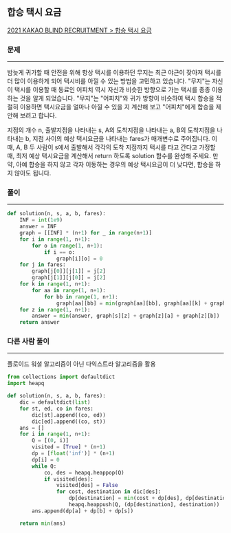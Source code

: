 ## 합승 택시 요금

[2021 KAKAO BLIND RECRUITMENT > 합승 택시 요금](https://school.programmers.co.kr/learn/courses/30/lessons/72413)

### 문제
---
밤늦게 귀가할 때 안전을 위해 항상 택시를 이용하던 무지는 최근 야근이 잦아져 택시를 더 많이 이용하게 되어 택시비를 아낄 수 있는 방법을 고민하고 있습니다. "무지"는 자신이 택시를 이용할 때 동료인 어피치 역시 자신과 비슷한 방향으로 가는 택시를 종종 이용하는 것을 알게 되었습니다. "무지"는 "어피치"와 귀가 방향이 비슷하여 택시 합승을 적절히 이용하면 택시요금을 얼마나 아낄 수 있을 지 계산해 보고 "어피치"에게 합승을 제안해 보려고 합니다.

지점의 개수 n, 출발지점을 나타내는 s, A의 도착지점을 나타내는 a, B의 도착지점을 나타내는 b, 지점 사이의 예상 택시요금을 나타내는 fares가 매개변수로 주어집니다. 이때, A, B 두 사람이 s에서 출발해서 각각의 도착 지점까지 택시를 타고 간다고 가정할 때, 최저 예상 택시요금을 계산해서 return 하도록 solution 함수를 완성해 주세요.
만약, 아예 합승을 하지 않고 각자 이동하는 경우의 예상 택시요금이 더 낮다면, 합승을 하지 않아도 됩니다.

### 풀이
---
```python
def solution(n, s, a, b, fares):
    INF = int(1e9)
    answer = INF
    graph = [[INF] * (n+1) for _ in range(n+1)]
    for i in range(1, n+1):
        for o in range(1, n+1):
            if i == o:
                graph[i][o] = 0
    for j in fares:
        graph[j[0]][j[1]] = j[2]
        graph[j[1]][j[0]] = j[2]
    for k in range(1, n+1):
        for aa in range(1, n+1):
            for bb in range(1, n+1):
                graph[aa][bb] = min(graph[aa][bb], graph[aa][k] + graph[k][bb])
    for z in range(1, n+1):
        answer = min(answer, graph[s][z] + graph[z][a] + graph[z][b])
    return answer
```

### 다른 사람 풀이
---
플로이드 워셜 알고리즘이 아닌 다익스트라 알고리즘을 활용
```python
from collections import defaultdict
import heapq

def solution(n, s, a, b, fares):
    dic = defaultdict(list)
    for st, ed, co in fares:
        dic[st].append((co, ed))
        dic[ed].append((co, st))
    ans = []
    for i in range(1, n+1):
        Q = [(0, i)]
        visited = [True] * (n+1)
        dp = [float('inf')] * (n+1)
        dp[i] = 0
        while Q:
            co, des = heapq.heappop(Q)
            if visited[des]:
                visited[des] = False
                for cost, destination in dic[des]:
                    dp[destination] = min(cost + dp[des], dp[destination])
                    heapq.heappush(Q, (dp[destination], destination))
        ans.append(dp[a] + dp[b] + dp[s])

    return min(ans)
```